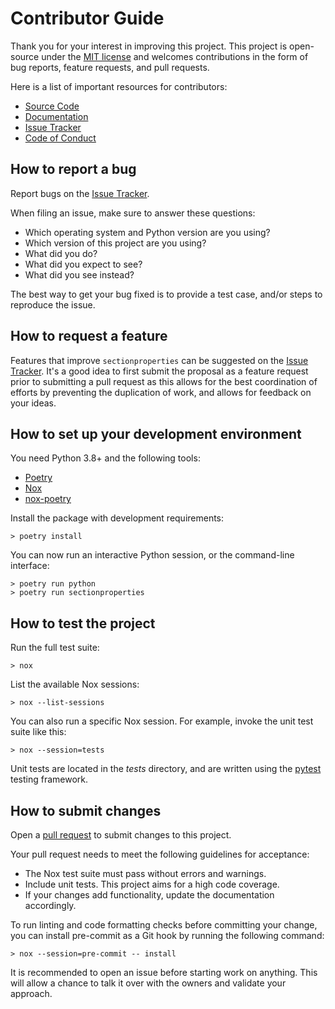 # Contributor Guide

Thank you for your interest in improving this project.
This project is open-source under the [MIT license] and
welcomes contributions in the form of bug reports, feature requests, and pull requests.

Here is a list of important resources for contributors:

- [Source Code]
- [Documentation]
- [Issue Tracker]
- [Code of Conduct]

[mit license]: https://opensource.org/licenses/MIT
[source code]: https://github.com/robbievanleeuwen/section-properties
[documentation]: https://sectionproperties.readthedocs.io/
[issue tracker]: https://github.com/robbievanleeuwen/section-properties/issues

## How to report a bug

Report bugs on the [Issue Tracker].

When filing an issue, make sure to answer these questions:

- Which operating system and Python version are you using?
- Which version of this project are you using?
- What did you do?
- What did you expect to see?
- What did you see instead?

The best way to get your bug fixed is to provide a test case,
and/or steps to reproduce the issue.

## How to request a feature

Features that improve ``sectionproperties`` can be suggested on the [Issue Tracker].
It's a good idea to first submit the proposal as a feature request prior to submitting
a pull request as this allows for the best coordination of efforts by preventing the
duplication of work, and allows for feedback on your ideas.

## How to set up your development environment

You need Python 3.8+ and the following tools:

- [Poetry]
- [Nox]
- [nox-poetry]

Install the package with development requirements:

```console
> poetry install
```

You can now run an interactive Python session,
or the command-line interface:

```console
> poetry run python
> poetry run sectionproperties
```

[poetry]: https://python-poetry.org/
[nox]: https://nox.thea.codes/
[nox-poetry]: https://nox-poetry.readthedocs.io/

## How to test the project

Run the full test suite:

```console
> nox
```

List the available Nox sessions:

```console
> nox --list-sessions
```

You can also run a specific Nox session.
For example, invoke the unit test suite like this:

```console
> nox --session=tests
```

Unit tests are located in the *tests* directory,
and are written using the [pytest] testing framework.

[pytest]: https://pytest.readthedocs.io/

## How to submit changes

Open a [pull request] to submit changes to this project.

Your pull request needs to meet the following guidelines for acceptance:

- The Nox test suite must pass without errors and warnings.
- Include unit tests. This project aims for a high code coverage.
- If your changes add functionality, update the documentation accordingly.

To run linting and code formatting checks before committing your change, you can install
pre-commit as a Git hook by running the following command:

```console
> nox --session=pre-commit -- install
```

It is recommended to open an issue before starting work on anything.
This will allow a chance to talk it over with the owners and validate your approach.

[pull request]: https://github.com/robbievanleeuwen/section-properties/pulls

<!-- github-only -->

[code of conduct]: CODE_OF_CONDUCT.md
